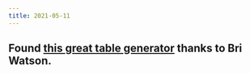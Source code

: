 ```yaml
---
title: 2021-05-11
---
```


## Found [this great table generator](https://www.tablesgenerator.com/markdown_tables) thanks to Bri Watson.
###
